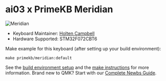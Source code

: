 # ai03 x PrimeKB Meridian

![Meridian](https://i.imgur.com/c90ZTJJ.jpg)

* Keyboard Maintainer: [Holten Campbell](https://github.com/holtenc)
* Hardware Supported: STM32F072CBT6

Make example for this keyboard (after setting up your build environment):

    make primekb/meridian:default

See the [build environment setup](https://docs.qmk.fm/#/getting_started_build_tools) and the [make instructions](https://docs.qmk.fm/#/getting_started_make_guide) for more information. Brand new to QMK? Start with our [Complete Newbs Guide](https://docs.qmk.fm/#/newbs).
